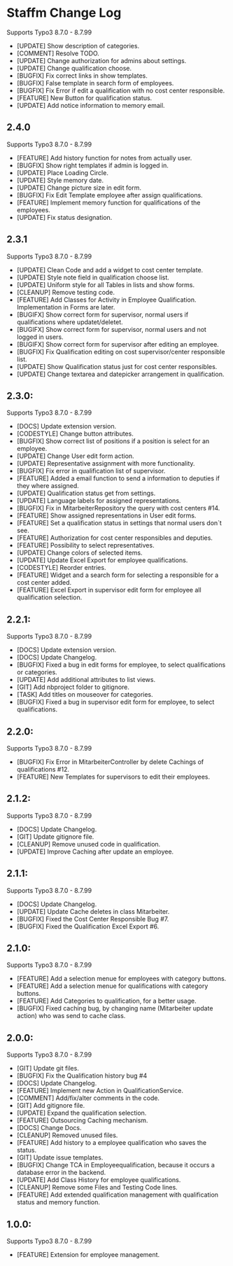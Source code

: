 # Staffm Change Log

Supports Typo3 8.7.0 - 8.7.99

- [UPDATE] Show description of categories.
- [COMMENT] Resolve TODO.
- [UPDATE] Change authorization for admins about settings.
- [UPDATE] Change qualification choose.
- [BUGFIX] Fix correct links in show templates.
- [BUGFIX] False template in search form of employees.
- [BUGFIX] Fix Error if edit a qualification with no cost center responsible.
- [FEATURE] New Button for qualification status.
- [UPDATE] Add notice information to memory email.

## 2.4.0

Supports Typo3 8.7.0 - 8.7.99

- [FEATURE] Add history function for notes from actually user.
- [BUGFIX] Show right templates if admin is logged in.
- [UPDATE] Place Loading Circle.
- [UPDATE] Style memory date.
- [UPDATE] Change picture size in edit form.
- [BUGFIX] Fix Edit Template employee after assign qualifications.
- [FEATURE] Implement memory function for qualifications of the employees.
- [UPDATE] Fix status designation.

## 2.3.1

Supports Typo3 8.7.0 - 8.7.99

- [UPDATE] Clean Code and add a widget to cost center template.
- [UPDATE] Style note field in qualification choose list.
- [UPDATE] Uniform style for all Tables in lists and show forms.
- [CLEANUP] Remove testing code.
- [FEATURE] Add Classes for Activity in Employee Qualification. Implementation in Forms are later.
- [BUGIFX] Show correct form for supervisor, normal users if qualifications where updatet/deletet.
- [BUGIFX] Show correct form for supervisor, normal users and not logged in users.
- [BUGIFX] Show correct form for supervisor after editing an employee.
- [BUGFIX] Fix Qualification editing on cost supervisor/center responsible list.
- [UPDATE] Show Qualification status just for cost center responsibles.
- [UPDATE] Change textarea and datepicker arrangement in qualification.

## 2.3.0:

Supports Typo3 8.7.0 - 8.7.99

- [DOCS] Update extension version.
- [CODESTYLE] Change button attributes.
- [BUGFIX] Show correct list of positions if a position is select for an employee.
- [UPDATE] Change User edit form action.
- [UPDATE] Representative assignment with more functionality.
- [BUGFIX] Fix error in qualification list of supervisor.
- [FEATURE] Added a email function to send a information to deputies if they where assigned.
- [UPDATE] Qualification status get from settings.
- [UPDATE] Language labels for assigned representations.
- [BUGFIX] Fix in MitarbeiterRepository the query with cost centers #14.
- [FEATURE] Show assigned representations in User edit forms.
- [FEATURE] Set a qualification status in settings that normal users don´t see.
- [FEATURE] Authorization for cost center responsibles and deputies.
- [FEATURE] Possibility to select representatives.
- [UPDATE] Change colors of selected items.
- [UPDATE] Update Excel Export for employee qualifications.
- [CODESTYLE] Reorder entries.
- [FEATURE] Widget and a search form for selecting a responsible for a cost center added.
- [FEATURE] Excel Export in supervisor edit form for employee all qualification selection.

## 2.2.1:

Supports Typo3 8.7.0 - 8.7.99

- [DOCS] Update extension version.
- [DOCS] Update Changelog.
- [BUGFIX] Fixed a bug in edit forms for employee, to select qualifications or categories.
- [UPDATE] Add additional attributes to list views.
- [GIT] Add nbproject folder to gitignore.
- [TASK] Add titles on mouseover for categories.
- [BUGFIX] Fixed a bug in supervisor edit form for employee, to select qualifications.

## 2.2.0:

Supports Typo3 8.7.0 - 8.7.99

- [BUGFIX] Fix Error in MitarbeiterController by delete Cachings of qualifications #12.
- [FEATURE] New Templates for supervisors to edit their employees.

## 2.1.2:

Supports Typo3 8.7.0 - 8.7.99

- [DOCS] Update Changelog.
- [GIT] Update gitignore file.
- [CLEANUP] Remove unused code in qualification.
- [UPDATE] Improve Caching after update an employee.

## 2.1.1:

Supports Typo3 8.7.0 - 8.7.99

- [DOCS] Update Changelog.
- [UPDATE] Update Cache deletes in class Mitarbeiter.
- [BUGFIX] Fixed the Cost Center Responsible Bug #7.
- [BUGFIX] Fixed the Qualification Excel Export #6.

## 2.1.0:

Supports Typo3 8.7.0 - 8.7.99

- [FEATURE] Add a selection menue for employees with category buttons.
- [FEATURE] Add a selection menue for qualifications with category buttons.
- [FEATURE] Add Categories to qualification, for a better usage.
- [BUGFIX] Fixed caching bug, by changing name (Mitarbeiter update action) who was send to cache class.

## 2.0.0:

Supports Typo3 8.7.0 - 8.7.99

- [GIT] Update git files.
- [BUGFIX] Fix the Qualification history bug #4
- [DOCS] Update Changelog.
- [FEATURE] Implement new Action in QualificationService.
- [COMMENT] Add/fix/alter comments in the code.
- [GIT] Add gitignore file.
- [UPDATE] Expand the qualification selection.
- [FEATURE] Outsourcing Caching mechanism.
- [DOCS] Change Docs.
- [CLEANUP] Removed unused files.
- [FEATURE] Add history to a employee qualification who saves the status.
- [GIT] Update issue templates.
- [BUGFIX] Change TCA in Employeequalification, because it occurs a database error in the backend.
- [UPDATE] Add Class History for employee qualifications.
- [CLEANUP] Remove some Files and Testing Code lines.
- [FEATURE] Add extended qualification management with qualification status and memory function.

## 1.0.0:

Supports Typo3 8.7.0 - 8.7.99

- [FEATURE] Extension for employee management.